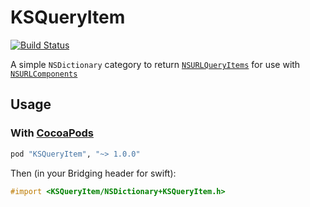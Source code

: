 # KSQueryItem

[![Build Status](https://travis-ci.org/Keithbsmiley/KSQueryItem.svg?branch=master)](https://travis-ci.org/Keithbsmiley/KSQueryItem)

A simple `NSDictionary` category to return
[`NSURLQueryItems`][NSURLQueryItem] for use with
[`NSURLComponents`][NSURLComponents]

[NSURLQueryItem]: https://developer.apple.com/library/prerelease/ios/documentation/Foundation/Reference/NSURLQueryItem_Class/index.html
[NSURLComponents]: https://developer.apple.com/library/prerelease/ios/documentation/Foundation/Reference/NSURLComponents_class/index.html

## Usage

### With [CocoaPods](http://cocoapods.org)

```ruby
pod "KSQueryItem", "~> 1.0.0"
```

Then (in your Bridging header for swift):

```objective-c
#import <KSQueryItem/NSDictionary+KSQueryItem.h>
```
